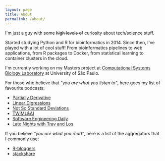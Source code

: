 ```yaml
---
layout: page
title: About
permalink: /about/
---
```

I'm just a guy with some ~~high levels of~~ curiosity about tech/science stuff.

Started studying Python and R for bioinformatics in 2014. Since then, I've played with a lot of cool stuff! From bioinformatics pipelines to web applications, from R packages to Docker, from statistical learning to container clusters in the cloud.

I'm currently working on my Masters project at [Computational Systems Biology Laboratory](http://csbiology.com) at University of São Paulo.

For those who believe that *"you are what you listen to"*, here goes my list of favourite podcasts:
 - [Partially Derivative](http://partiallyderivative.com/)
 - [Linear Digressions](http://lineardigressions.com/)
 - [Not So Standard Deviations](http://lineardigressions.com/)
 - [TWiML&AI](http://lineardigressions.com/)
 - [Software Engineering Daily](https://softwareengineeringdaily.com/)
 - [Late Nights with Trav and Los](http://www.travandlos.com/)

If you believe *"you are what you read"*, here is a list of the aggregators that I commonly use:
 - [R-bloggers](https://www.r-bloggers.com/)
 - [stackshare](https://stackshare.io/)

